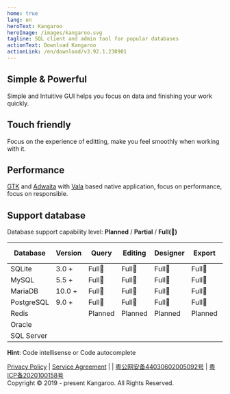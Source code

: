 ```yaml
---
home: true
lang: en
heroText: Kangaroo
heroImage: /images/kangaroo.svg
tagline: SQL client and admin tool for popular databases
actionText: Download Kangaroo
actionLink: /en/download/v3.92.1.230901
---
```


<div class="features">
  <div class="feature">
    <h2>Simple & Powerful</h2>
    <p>Simple and Intuitive GUI helps you focus on data and finishing your work quickly.</p>
  </div>
  <div class="feature">
    <h2>Touch friendly</h2>
    <p>Focus on the experience of editting, make you feel smoothly when working with it.</p>
  </div>
  <div class="feature">
    <h2>Performance</h2>
    <p><a target="_blank" href="https://www.gtk.org/">GTK</a> and <a target="_blank" href="https://gitlab.gnome.org/GNOME/libadwaita">Adwaita</a> with <a target="_blank" href="https://gitlab.gnome.org/GNOME/vala">Vala</a> based native application, focus on performance, focus on responsible.</p>
  </div>
</div>

## Support database
Database support capability level: __Planned__ / __Partial__ / __Full(:100:)__

| Database    | Version | Query     | Editing   | Designer  | Export    | Import    | Hint      | Modeling | DB Sync |
|-------------|---------|-----------|-----------|-----------|-----------|-----------|-----------|----------|---------|
| SQLite      | 3.0 +   | Full:100: | Full:100: | Full:100: | Full:100: | Full:100: | Full:100: | ✅✅🔲🔲🔲 | ✅✅✅✅🔲 |
| MySQL       | 5.5 +   | Full:100: | Full:100: | Full:100: | Full:100: | Full:100: | Full:100: | ✅✅🔲🔲🔲 | ✅✅✅✅🔲 |
| MariaDB     | 10.0 +  | Full:100: | Full:100: | Full:100: | Full:100: | Full:100: | Full:100: | ✅✅🔲🔲🔲 | ✅✅✅✅🔲 |
| PostgreSQL  | 9.0 +   | Full:100: | Full:100: | Full:100: | Full:100: | Full:100: | Full:100: | ✅✅🔲🔲🔲 | ✅✅✅✅🔲 |
| Redis       |         | Planned   | Planned   | Planned   | Planned   | Planned   | Planned   | Planned  | Planned |
| Oracle      |         |           |           |           |           |           |           |          |         |
| SQL Server  |         |           |           |           |           |           |           |          |         |

**Hint**: Code intellisense or Code autocomplete

[Privacy Policy](./en/license/privacy-policy) | [Service Agreement](./en/license/service-agreement) | | [粤公网安备44030602005092号](http://www.beian.gov.cn/portal/registerSystemInfo?recordcode=44030602005092) | [粤ICP备2020100158号](http://beian.miit.gov.cn/) <br/> Copyright © 2019 - present Kangaroo. All Rights Reserved.